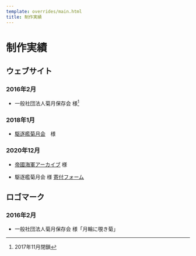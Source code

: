 ```yaml
---
template: overrides/main.html
title: 制作実績
---
```

# 制作実績

## ウェブサイト
### 2016年2月
- 一般社団法人菊月保存会 様[^1]

[^1]: 2017年11月閉鎖

### 2018年1月
- [駆逐艦菊月会](https://www.kikuzukikai.org)　様

### 2020年12月
- [帝國海軍アーカイブ](https://www.ijnarchive.org) 様

- 駆逐艦菊月会 様 [寄付フォーム](https://donate.kikuzukikai.org)

## ロゴマーク
### 2016年2月
- 一般社団法人菊月保存会 様「月輪に覗き菊」
